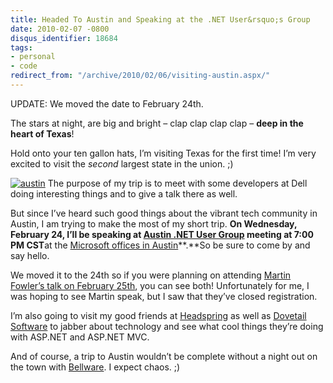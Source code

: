 ```yaml
---
title: Headed To Austin and Speaking at the .NET User&rsquo;s Group
date: 2010-02-07 -0800
disqus_identifier: 18684
tags:
- personal
- code
redirect_from: "/archive/2010/02/06/visiting-austin.aspx/"
---
```


UPDATE: We moved the date to February 24th.

The stars at night, are big and bright – clap clap clap clap – **deep in
the heart of Texas**!

Hold onto your ten gallon hats, I’m visiting Texas for the first time!
I’m very excited to visit the *second* largest state in the union. ;)

[![austin](https://haacked.com/images/haacked_com/WindowsLiveWriter/HeadedToAustinandSpeakinga.NETUsersGroup_12E13/austin_3.jpg "austin")](http://www.flickr.com/photos/shanepope/2661195611/ "Austin, Texas from Lady Bird Lake by Shane Pope - CC licensed")
The purpose of my trip is to meet with some developers at Dell doing
interesting things and to give a talk there as well.

But since I’ve heard such good things about the vibrant tech community
in Austin, I am trying to make the most of my short trip. **On
Wednesday, February 24, I’ll be speaking at [Austin .NET User
Group](http://adnug.org/ "Austin .NET User Group Website") meeting at
7:00 PM CST**at the [Microsoft offices in
Austin](http://www.microsoft.com/about/companyinformation/usaoffices/southcentral/austin.mspx "Microsoft Office in Austin")**.**So
be sure to come by and say hello.

We moved it to the 24th so if you were planning on attending [Martin
Fowler’s talk on February
25th](http://connect.thoughtworks.com/TechnologyForumAustin/ "Technology Forum Austin"),
you can see both! Unfortunately for me, I was hoping to see Martin
speak, but I saw that they’ve closed registration.

I’m also going to visit my good friends at
[Headspring](http://www.headspringsystems.com/ "Headspring") as well as
[Dovetail
Software](http://www.dovetailsoftware.com/ "Dovetail Software") to
jabber about technology and see what cool things they’re doing with
ASP.NET and ASP.NET MVC.

And of course, a trip to Austin wouldn’t be complete without a night out
on the town with
[Bellware](http://blog.scottbellware.com/ "Scott Bellware"). I expect
chaos. ;)


